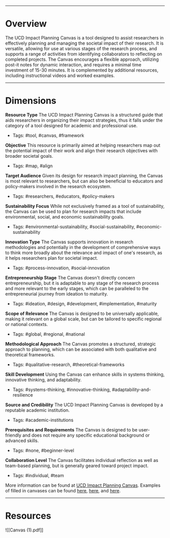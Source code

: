 ___
# Overview
The UCD Impact Planning Canvas is a tool designed to assist researchers in effectively planning and managing the societal impact of their research. It is versatile, allowing for use at various stages of the research process, and supports a range of activities from identifying collaborators to reflecting on completed projects. The Canvas encourages a flexible approach, utilizing post-it notes for dynamic interaction, and requires a minimal time investment of 15-30 minutes. It is complemented by additional resources, including instructional videos and worked examples. 

___
# Dimensions

**Resource Type**
The UCD Impact Planning Canvas is a structured guide that aids researchers in organizing their impact strategies, thus it falls under the category of a tool designed for academic and professional use.
- Tags: #tool, #canvas, #framework

**Objective**
This resource is primarily aimed at helping researchers map out the potential impact of their work and align their research objectives with broader societal goals.
- Tags: #map, #align

**Target Audience**
Given its design for research impact planning, the Canvas is most relevant to researchers, but can also be beneficial to educators and policy-makers involved in the research ecosystem.
- Tags: #researchers, #educators, #policy-makers

**Sustainability Focus**
While not exclusively framed as a tool of sustainability, the Canvas can be used to plan for research impacts that include environmental, social, and economic sustainability goals.
- Tags: #environmental-sustainability, #social-sustainability, #economic-sustainability

**Innovation Type**
The Canvas supports innovation in research methodologies and potentially in the development of comprehensive ways to think more broadly about the relevance and impact of one's research, as it helps researchers plan for societal impact.
- Tags: #process-innovation, #social-innovation

**Entrepreneurship Stage**
The Canvas doesn't directly concern entrepreneurship, but it is adaptable to any stage of the research process and more relevant to the early stages, which can be paralleled to the entrepreneurial journey from ideation to maturity.
- Tags: #ideation, #design, #development, #implementation, #maturity

**Scope of Relevance**
The Canvas is designed to be universally applicable, making it relevant on a global scale, but can be tailored to specific regional or national contexts.
- Tags: #global, #regional, #national

**Methodological Approach**
The Canvas promotes a structured, strategic approach to planning, which can be associated with both qualitative and theoretical frameworks.
- Tags: #qualitative-research, #theoretical-frameworks

**Skill Development**
Using the Canvas can enhance skills in systems thinking, innovative thinking, and adaptability.
- Tags: #systems-thinking, #innovative-thinking, #adaptability-and-resilience

**Source and Credibility**
The UCD Impact Planning Canvas is developed by a reputable academic institution.
- Tags: #academic-institutions

**Prerequisites and Requirements**
The Canvas is designed to be user-friendly and does not require any specific educational background or advanced skills.
- Tags: #none, #beginner-level

**Collaboration Level**
The Canvas facilitates individual reflection as well as team-based planning, but is generally geared toward project impact.
- Tags: #individual, #team

More information can be found at [UCD Impact Planning Canvas](https://www.ucd.ie/impacttoolkit/plan/ucdimpactplanningcanvas/). Examples of filled in canvases can be found [here](https://www.ucd.ie/impacttoolkit/t4media/Example1.pdf), [here](https://www.ucd.ie/impacttoolkit/t4media/Example2.pdf), and [here](https://www.ucd.ie/impacttoolkit/t4media/Example3.pdf).

___
# Resources

![[Canvas (1).pdf]]

